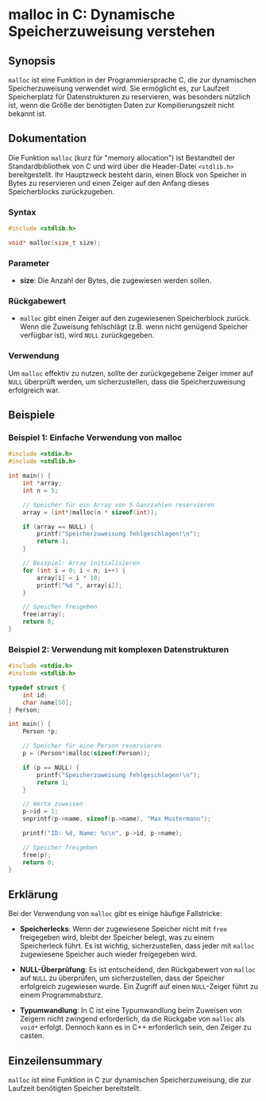 <!--
Meta Description: # malloc in C: Dynamische Speicherzuweisung verstehen ## Synopsis `malloc` ist eine Funktion in der Programmiersprache C, die zur dynamischen Speicher...
Meta Keywords: malloc, speicher, die, ist, der
-->

# malloc in C: Dynamische Speicherzuweisung verstehen

## Synopsis
`malloc` ist eine Funktion in der Programmiersprache C, die zur dynamischen Speicherzuweisung verwendet wird. Sie ermöglicht es, zur Laufzeit Speicherplatz für Datenstrukturen zu reservieren, was besonders nützlich ist, wenn die Größe der benötigten Daten zur Kompilierungszeit nicht bekannt ist.

## Dokumentation
Die Funktion `malloc` (kurz für "memory allocation") ist Bestandteil der Standardbibliothek von C und wird über die Header-Datei `<stdlib.h>` bereitgestellt. Ihr Hauptzweck besteht darin, einen Block von Speicher in Bytes zu reservieren und einen Zeiger auf den Anfang dieses Speicherblocks zurückzugeben.

### Syntax
```c
#include <stdlib.h>

void* malloc(size_t size);
```

### Parameter
- **size**: Die Anzahl der Bytes, die zugewiesen werden sollen.

### Rückgabewert
- `malloc` gibt einen Zeiger auf den zugewiesenen Speicherblock zurück. Wenn die Zuweisung fehlschlägt (z.B. wenn nicht genügend Speicher verfügbar ist), wird `NULL` zurückgegeben.

### Verwendung
Um `malloc` effektiv zu nutzen, sollte der zurückgegebene Zeiger immer auf `NULL` überprüft werden, um sicherzustellen, dass die Speicherzuweisung erfolgreich war.

## Beispiele
### Beispiel 1: Einfache Verwendung von malloc
```c
#include <stdio.h>
#include <stdlib.h>

int main() {
    int *array;
    int n = 5;

    // Speicher für ein Array von 5 Ganzzahlen reservieren
    array = (int*)malloc(n * sizeof(int));

    if (array == NULL) {
        printf("Speicherzuweisung fehlgeschlagen!\n");
        return 1;
    }

    // Beispiel: Array initialisieren
    for (int i = 0; i < n; i++) {
        array[i] = i * 10;
        printf("%d ", array[i]);
    }

    // Speicher freigeben
    free(array);
    return 0;
}
```

### Beispiel 2: Verwendung mit komplexen Datenstrukturen
```c
#include <stdio.h>
#include <stdlib.h>

typedef struct {
    int id;
    char name[50];
} Person;

int main() {
    Person *p;

    // Speicher für eine Person reservieren
    p = (Person*)malloc(sizeof(Person));

    if (p == NULL) {
        printf("Speicherzuweisung fehlgeschlagen!\n");
        return 1;
    }

    // Werte zuweisen
    p->id = 1;
    snprintf(p->name, sizeof(p->name), "Max Mustermann");

    printf("ID: %d, Name: %s\n", p->id, p->name);

    // Speicher freigeben
    free(p);
    return 0;
}
```

## Erklärung
Bei der Verwendung von `malloc` gibt es einige häufige Fallstricke:

- **Speicherlecks**: Wenn der zugewiesene Speicher nicht mit `free` freigegeben wird, bleibt der Speicher belegt, was zu einem Speicherleck führt. Es ist wichtig, sicherzustellen, dass jeder mit `malloc` zugewiesene Speicher auch wieder freigegeben wird.
  
- **NULL-Überprüfung**: Es ist entscheidend, den Rückgabewert von `malloc` auf `NULL` zu überprüfen, um sicherzustellen, dass der Speicher erfolgreich zugewiesen wurde. Ein Zugriff auf einen `NULL`-Zeiger führt zu einem Programmabsturz.

- **Typumwandlung**: In C ist eine Typumwandlung beim Zuweisen von Zeigern nicht zwingend erforderlich, da die Rückgabe von `malloc` als `void*` erfolgt. Dennoch kann es in C++ erforderlich sein, den Zeiger zu casten.

## Einzeilensummary
`malloc` ist eine Funktion in C zur dynamischen Speicherzuweisung, die zur Laufzeit benötigten Speicher bereitstellt.
